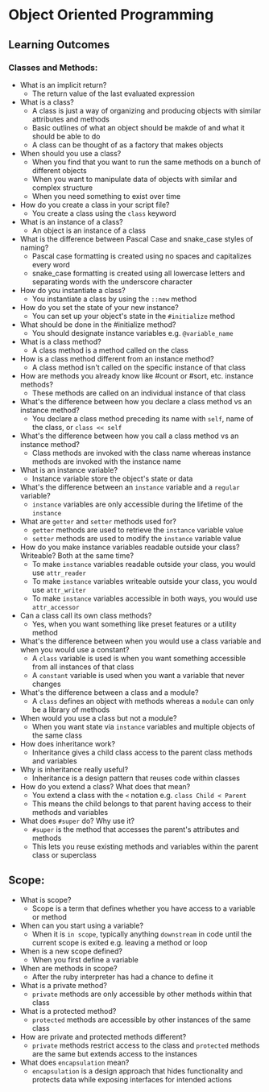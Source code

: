 # Object Oriented Programming

## Learning Outcomes

### Classes and Methods:
- What is an implicit return?
    - The return value of the last evaluated expression
- What is a class?
    - A class is just a way of organizing and producing objects with similar attributes and methods
    - Basic outlines of what an object should be makde of and what it should be able to do
    - A class can be thought of as a factory that makes objects
- When should you use a class?
    - When you find that you want to run the same methods on a bunch of different objects
    - When you want to manipulate data of objects with similar and complex structure
    - When you need something to exist over time
- How do you create a class in your script file?
    - You create a class using the `class` keyword
- What is an instance of a class?
    - An object is an instance of a class
- What is the difference between Pascal Case and snake_case styles of naming?
    - Pascal case formatting is created using no spaces and capitalizes every word
    - snake_case formatting is created using all lowercase letters and separating words with the underscore character
- How do you instantiate a class?
    - You instantiate a class by using the `::new` method
- How do you set the state of your new instance?
    - You can set up your object's state in the `#initialize` method
- What should be done in the #initialize method?
    - You should designate instance variables e.g. `@variable_name`
- What is a class method?
    - A class method is a method called on the class
- How is a class method different from an instance method?
    - A class method isn't called on the specific instance of that class
- How are methods you already know like #count or #sort, etc. instance methods?
    - These methods are called on an individual instance of that class
- What's the difference between how you declare a class method vs an instance method?
    - You declare a class method preceding its name with `self`, name of the class, or `class << self` 
- What's the difference between how you call a class method vs an instance method?
    - Class methods are invoked with the class name whereas instance methods are invoked with the instance name
- What is an instance variable?
    - Instance variable store the object's state or data
- What's the difference between an `instance` variable and a `regular` variable?
    - `instance` variables are only accessible during the lifetime of the `instance`
- What are `getter` and `setter` methods used for?
    - `getter` methods are used to retrieve the `instance` variable value
    - `setter` methods are used to modify the `instance` variable value
- How do you make instance variables readable outside your class? Writeable? Both at the same time?
    - To make `instance` variables readable outside your class, you would use `attr_reader`
    - To make `instance` variables writeable outside your class, you would use `attr_writer`
    - To make `instance` variables accessible in both ways, you would use `attr_accessor`
- Can a class call its own class methods?
    - Yes, when you want something like preset features or a utility method
- What's the difference between when you would use a class variable and when you would use a constant?
    - A `class` variable is used is when you want something accessible from all instances of that class
    - A `constant` variable is used when you want a variable that never changes
- What's the difference between a class and a module?
    - A `class` defines an object with methods whereas a `module` can only be a library of methods
- When would you use a class but not a module?
    - When you want state via `instance` variables and multiple objects of the same class
- How does inheritance work?
    - Inheritance gives a child class access to the parent class methods and variables
- Why is inheritance really useful?
    - Inheritance is a design pattern that reuses code within classes
- How do you extend a class? What does that mean?
    - You extend a class with the `<` notation e.g. `class Child < Parent`
    - This means the child belongs to that parent having access to their methods and variables
- What does `#super` do? Why use it?
    - `#super` is the method that accesses the parent's attributes and methods
    - This lets you reuse existing methods and variables within the parent class or superclass
    
## Scope:
- What is scope?
    - Scope is a term that defines whether you have access to a variable or method
- When can you start using a variable?
    - When it is `in scope`, typically anything `downstream` in code until the current scope is exited e.g. leaving a method or loop
- When is a new scope defined?
    - When you first define a variable
- When are methods in scope?
    - After the ruby interpreter has had a chance to define it
- What is a private method?
    - `private` methods are only accessible by other methods within that class
- What is a protected method?
    - `protected` methods are accessible by other instances of the same class
- How are private and protected methods different?
    - `private` methods restrict access to the class and `protected` methods are the same but extends access to the instances
- What does `encapsulation` mean?
    - `encapsulation` is a design approach that hides functionality and protects data while exposing interfaces for intended actions
